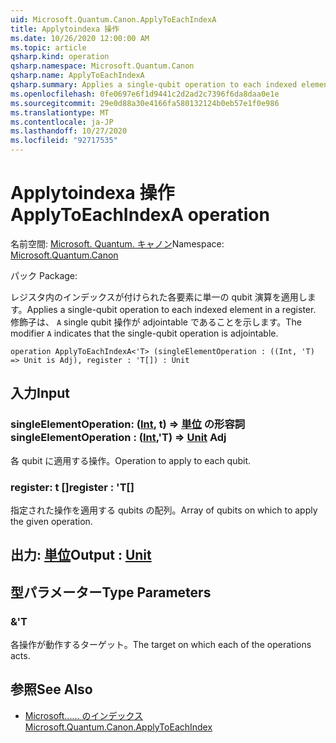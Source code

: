 ```yaml
---
uid: Microsoft.Quantum.Canon.ApplyToEachIndexA
title: Applytoindexa 操作
ms.date: 10/26/2020 12:00:00 AM
ms.topic: article
qsharp.kind: operation
qsharp.namespace: Microsoft.Quantum.Canon
qsharp.name: ApplyToEachIndexA
qsharp.summary: Applies a single-qubit operation to each indexed element in a register. The modifier `A` indicates that the single-qubit operation is adjointable.
ms.openlocfilehash: 0fe0697e6f1d9441c2d2ad2c7396f6da8daa0e1e
ms.sourcegitcommit: 29e0d88a30e4166fa580132124b0eb57e1f0e986
ms.translationtype: MT
ms.contentlocale: ja-JP
ms.lasthandoff: 10/27/2020
ms.locfileid: "92717535"
---
```

# <a name="applytoeachindexa-operation"></a><span data-ttu-id="794cc-102">Applytoindexa 操作</span><span class="sxs-lookup"><span data-stu-id="794cc-102">ApplyToEachIndexA operation</span></span>

<span data-ttu-id="794cc-103">名前空間: [Microsoft. Quantum. キャノン](xref:Microsoft.Quantum.Canon)</span><span class="sxs-lookup"><span data-stu-id="794cc-103">Namespace: [Microsoft.Quantum.Canon](xref:Microsoft.Quantum.Canon)</span></span>

<span data-ttu-id="794cc-104">パック [](https://nuget.org/packages/)</span><span class="sxs-lookup"><span data-stu-id="794cc-104">Package: [](https://nuget.org/packages/)</span></span>


<span data-ttu-id="794cc-105">レジスタ内のインデックスが付けられた各要素に単一の qubit 演算を適用します。</span><span class="sxs-lookup"><span data-stu-id="794cc-105">Applies a single-qubit operation to each indexed element in a register.</span></span>
<span data-ttu-id="794cc-106">修飾子は、 `A` single qubit 操作が adjointable であることを示します。</span><span class="sxs-lookup"><span data-stu-id="794cc-106">The modifier `A` indicates that the single-qubit operation is adjointable.</span></span>

```qsharp
operation ApplyToEachIndexA<'T> (singleElementOperation : ((Int, 'T) => Unit is Adj), register : 'T[]) : Unit
```


## <a name="input"></a><span data-ttu-id="794cc-107">入力</span><span class="sxs-lookup"><span data-stu-id="794cc-107">Input</span></span>

### <a name="singleelementoperation--intt--unit-adj"></a><span data-ttu-id="794cc-108">singleElementOperation: ([Int](xref:microsoft.quantum.lang-ref.int), t) => [単位](xref:microsoft.quantum.lang-ref.unit) の形容詞</span><span class="sxs-lookup"><span data-stu-id="794cc-108">singleElementOperation : ([Int](xref:microsoft.quantum.lang-ref.int),'T) => [Unit](xref:microsoft.quantum.lang-ref.unit) Adj</span></span>

<span data-ttu-id="794cc-109">各 qubit に適用する操作。</span><span class="sxs-lookup"><span data-stu-id="794cc-109">Operation to apply to each qubit.</span></span>


### <a name="register--t"></a><span data-ttu-id="794cc-110">register: t []</span><span class="sxs-lookup"><span data-stu-id="794cc-110">register : 'T[]</span></span>

<span data-ttu-id="794cc-111">指定された操作を適用する qubits の配列。</span><span class="sxs-lookup"><span data-stu-id="794cc-111">Array of qubits on which to apply the given operation.</span></span>



## <a name="output--unit"></a><span data-ttu-id="794cc-112">出力: [単位](xref:microsoft.quantum.lang-ref.unit)</span><span class="sxs-lookup"><span data-stu-id="794cc-112">Output : [Unit](xref:microsoft.quantum.lang-ref.unit)</span></span>



## <a name="type-parameters"></a><span data-ttu-id="794cc-113">型パラメーター</span><span class="sxs-lookup"><span data-stu-id="794cc-113">Type Parameters</span></span>

### <a name="t"></a><span data-ttu-id="794cc-114">&</span><span class="sxs-lookup"><span data-stu-id="794cc-114">'T</span></span>

<span data-ttu-id="794cc-115">各操作が動作するターゲット。</span><span class="sxs-lookup"><span data-stu-id="794cc-115">The target on which each of the operations acts.</span></span>

## <a name="see-also"></a><span data-ttu-id="794cc-116">参照</span><span class="sxs-lookup"><span data-stu-id="794cc-116">See Also</span></span>

- [<span data-ttu-id="794cc-117">Microsoft...... のインデックス</span><span class="sxs-lookup"><span data-stu-id="794cc-117">Microsoft.Quantum.Canon.ApplyToEachIndex</span></span>](xref:Microsoft.Quantum.Canon.ApplyToEachIndex)